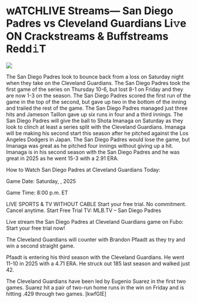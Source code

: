 # wATCHLIVE Streams— San Diego Padres vs Cleveland Guardians Li𝚟e ON Crackstreams & Buffstreams Redd𝚒T  
  
  
[![](https://i.imgur.com/qSNzIqt.png)](https://movie.rssnews.media/eYoJYHGP.php)  
  
The San Diego Padres look to bounce back from a loss on Saturday night when they take on the Cleveland Guardians. The San Diego Padres took the first game of the series on Thursday 10-6, but lost 8-1 on Friday and they are now 1-3 on the season. The San Diego Padres scored the first run of the game in the top of the second, but gave up two in the bottom of the inning and trailed the rest of the game. The San Diego Padres managed just three hits and Jameson Taillon gave up six runs in four and a third innings. The San Diego Padres will give the ball to Shota Imanaga on Saturday as they look to clinch at least a series split with the Cleveland Guardians. Imanaga will be making his second start this season after he pitched against the Los Angeles Dodgers in Japan. The San Diego Padres would lose the game, but Imanaga was great as he pitched four innings without giving up a hit. Imanaga is in his second season with the San Diego Padres and he was great in 2025 as he went 15-3 with a 2.91 ERA.

How to Watch San Diego Padres at Cleveland Guardians Today:

Game Date: Saturday, , 2025

Game Time: 8:00 p.m. ET

LIVE SPORTS & TV WITHOUT CABLE
Start your free trial. No commitment. Cancel anytime.
Start Free Trial
TV: MLB.TV – San Diego Padres

Live stream the San Diego Padres at Cleveland Guardians game on Fubo: Start your free trial now!

The Cleveland Guardians will counter with Brandon Pfaadt as they try and win a second straight game.

Pfaadt is entering his third season with the Cleveland Guardians. He went 11-10 in 2025 with a 4.71 ERA. He struck out 185 last season and walked just 42.

The Cleveland Guardians have been led by Eugenio Suarez in the first two games. Suarez hit a pair of two-run home runs in the win on Friday and is hitting .429 through two games. [kwfGIE]